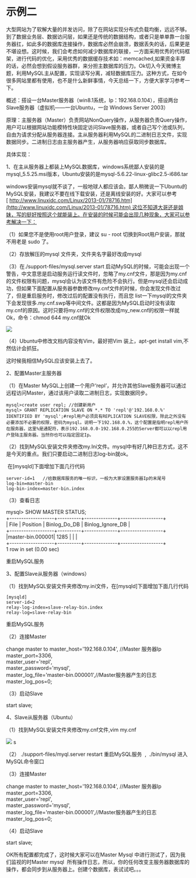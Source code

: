 # 示例二

大型网站为了软解大量的并发访问，除了在网站实现分布式负载均衡，远远不够。到了数据业务层、数据访问层，如果还是传统的数据结构，或者只是单单靠一台服务器扛，如此多的数据库连接操作，数据库必然会崩溃，数据丢失的话，后果更是 不堪设想。这时候，我们会考虑如何减少数据库的联接，一方面采用优秀的代码框架，进行代码的优化，采用优秀的数据缓存技术如：memcached,如果资金丰厚的话，必然会想到假设服务器群，来分担主数据库的压力。Ok切入今天微博主题，利用MySQL主从配置，实现读写分离，减轻数据库压力。这种方式，在如今很多网站里都有使用，也不是什么新鲜事情，今天总结一下，方便大家学习参考一下。

概述：搭设一台Master服务器（win8.1系统，Ip：192.168.0.104），搭设两台Slave服务器（虚拟机——一台Ubuntu，一台 Windows Server 2003）

原理：主服务器（Master）负责网站NonQuery操作，从服务器负责Query操作，用户可以根据网站功能模特性块固定访问Slave服务器，或者自己写个池或队列，自由为请求分配从服务器连接。主从服务器利用MySQL的二进制日志文件，实现数据同步。二进制日志由主服务器产生，从服务器响应获取同步数据库。

具体实现：

1、在主从服务器上都装上MySQL数据库，windows系统鄙人安装的是mysql\_5.5.25.msi版本，Ubuntu安装的是mysql-5.6.22-linux-glibc2.5-i686.tar

windows安装mysql就不谈了，一般地球人都应该会。鄙人稍微说一下Ubuntu的MySQL安装，我建议不要在线下载安装，还是离线安装的好。大家可以参考[ http://www.linuxidc.com/Linux/2013-01/78716.htm](http://www.linuxidc.com/Linux/2013-01/78716.htm) 这位不知道大哥还是姐妹，写的挺好按照这个就能装上。在安装的时候可能会出现几种现象，大家可以参考解决一下：

（1）如果您不是使用root用户登录，建议 su - root 切换到Root用户安装，那就不用老是 sudo 了。

（2）存放解压的mysql 文件夹，文件夹名字最好改成mysql

（3）在./support-files/mysql.server start 启动MySQL的时候，可能会出现一个警告，中文意思是启动服务运行读文件时，忽略了my.cnf文件，那是因为my.cnf的文件权限有问题，mysql会认为该文件有危险不会执行。但是mysql还会启动成功，但如果下面配置从服务器参数修改my.cnf文件的时候，你会发现文件改过了，但是重启服务时，修改过后的配置没有执行，而且您 list一下mysql的文件夹下会发现很多.my.cnf.swp等中间文件。这都是因为MySQL启动时没有读取my.cnf的原因。这时只要将my.cnf的文件权限改成my\_new.cnf的权限一样就Ok，命令：chmod 644 my.cnf就Ok

![](https://images0.cnblogs.com/blog/157872/201412/141051539312957.png)

（4）Ubuntu中修改文档内容没有Vim，最好把Vim 装上，apt-get install vim,不然估计会抓狂。

这时候我相信MySQL应该安装上去了。

2、配置Master主服务器

（1）在Master MySQL上创建一个用户‘repl’，并允许其他Slave服务器可以通过远程访问Master，通过该用户读取二进制日志，实现数据同步。

```
mysql>create user repl; //创建新用户
mysql> GRANT REPLICATION SLAVE ON *.* TO 'repl'@'192.168.0.%' IDENTIFIED BY 'mysql';#repl用户必须具有REPLICATION SLAVE权限，除此之外没有必要添加不必要的权限，密码为mysql。说明一下192.168.0.%，这个配置是指明repl用户所在服务器，这里%是通配符，表示192.168.0.0-192.168.0.255的Server都可以以repl用户登陆主服务器。当然你也可以指定固定Ip。
```

（2）找到MySQL安装文件夹修改my.Ini文件。mysql中有好几种日志方式，这不是今天的重点。我们只要启动二进制日志log-bin就ok。

 在\[mysqld\]下面增加下面几行代码

```
server-id=1   //给数据库服务的唯一标识，一般为大家设置服务器Ip的末尾号
log-bin=master-bin
log-bin-index=master-bin.index
```

（3）查看日志

mysql&gt; SHOW MASTER STATUS;  
+-------------------+----------+--------------+------------------+  
\| File \| Position \| Binlog\_Do\_DB \| Binlog\_Ignore\_DB \|  
+-------------------+----------+--------------+------------------+  
\|master-bin.000001\| 1285 \| \| \|  
+-------------------+----------+--------------+------------------+  
1 row in set \(0.00 sec\)

重启MySQL服务

3、配置Slave从服务器（windows）

（1）找到MySQL安装文件夹修改my.ini文件，在\[mysqld\]下面增加下面几行代码

```
[mysqld]
server-id=2
relay-log-index=slave-relay-bin.index
relay-log=slave-relay-bin 
```

重启MySQL服务

（2）连接Master

change master to master\_host='192.168.0.104', //Master 服务器Ip  
master\_port=3306,  
master\_user='repl',  
master\_password='mysql',  
master\_log\_file='master-bin.000001',//Master服务器产生的日志  
master\_log\_pos=0;

（3）启动Slave

start slave;

4、Slave从服务器（Ubuntu）

（1）找到MySQL安装文件夹修改my.cnf文件,vim my.cnf

![](https://images0.cnblogs.com/blog/157872/201412/141118216966295.png) s



（2） ./support-files/myql.server restart 重启MySQL服务  ,  ./bin/mysql 进入MySQL命令窗口 

（3）连接Master

change master to master\_host='192.168.0.104', //Master 服务器Ip  
master\_port=3306,  
master\_user='repl',  
master\_password='mysql',   
master\_log\_file='master-bin.000001',//Master服务器产生的日志  
master\_log\_pos=0;

（4）启动Slave

start slave;

OK所有配置都完成了，这时候大家可以在Master Mysql 中进行测试了，因为我们监视的时Master mysql  所有操作日志，所以，你的任何改变主服务器数据库的操作，都会同步到从服务器上。创建个数据库，表试试吧。。。



